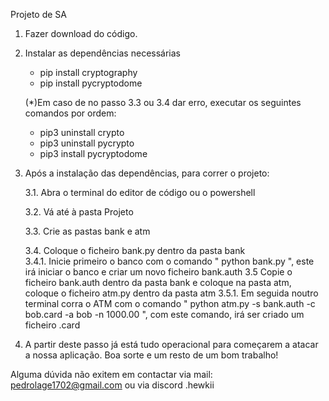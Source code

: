 Projeto de SA

1. Fazer download do código.
   
2. Instalar as dependências necessárias
   - pip install cryptography
   - pip install pycryptodome
     
   (*)Em caso de no passo 3.3 ou 3.4 dar erro, executar os seguintes comandos por ordem:
   - pip3 uninstall crypto
   - pip3 uninstall pycrypto
   - pip3 install pycryptodome

3. Após a instalação das dependências, para correr o projeto:
   
   3.1. Abra o terminal do editor de código ou o powershell
     
   3.2. Vá até à pasta Projeto

   3.3. Crie as pastas bank e atm

   3.4. Coloque o ficheiro bank.py dentro da pasta bank  
      3.4.1. Inicie primeiro o banco com o comando " python bank.py ", este
             irá iniciar o banco e criar um novo ficheiro bank.auth
   3.5 Copie o ficheiro bank.auth dentro da pasta bank e coloque na pasta atm,
       coloque o ficheiro atm.py dentro da pasta atm
      3.5.1. Em seguida noutro terminal corra o ATM com o comando
             " python atm.py -s bank.auth -c bob.card -a bob -n 1000.00 ",
             com este comando, irá ser criado um ficheiro <username>.card
       
5. A partir deste passo já está tudo operacional para começarem a
   atacar a nossa aplicação.
   Boa sorte e um resto de um bom trabalho!
   

Alguma dúvida não exitem em contactar via mail: pedrolage1702@gmail.com ou via discord .hewkii


     
     

